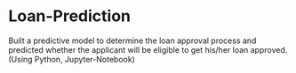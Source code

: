 # Loan-Prediction
Built a predictive model to determine the loan approval process and predicted whether the applicant will be eligible to get his/her loan approved. (Using Python, Jupyter-Notebook)
